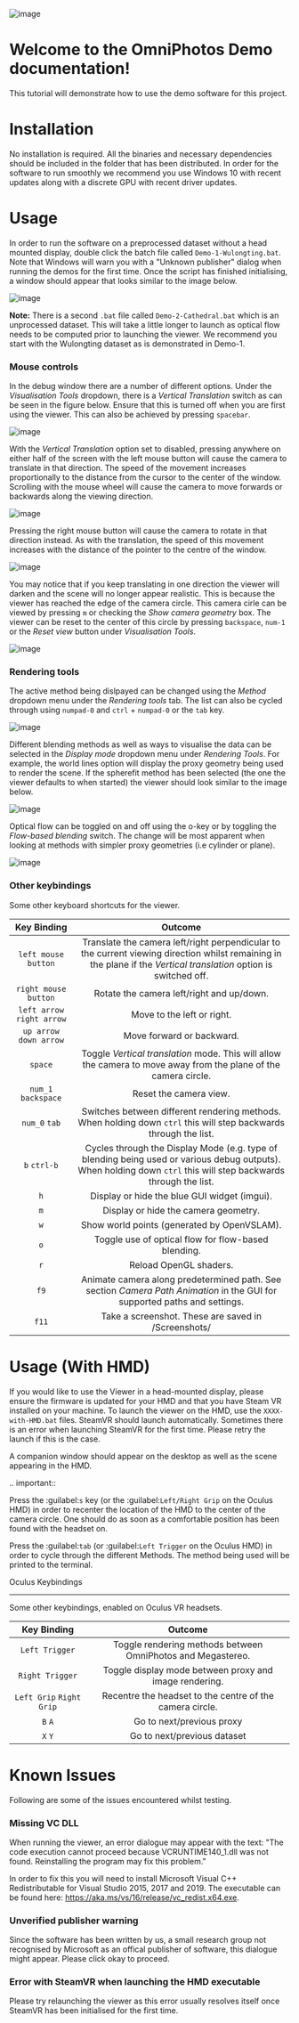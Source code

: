![image](representative_image.jpg)

Welcome to the OmniPhotos Demo documentation!
=============================================

This tutorial will demonstrate how to use the demo software for this project.

Installation
============
No installation is required. All the binaries and necessary dependencies should be included in the folder that has been distributed. In order for the software to run smoothly we recommend you use Windows 10 with recent updates along with a discrete GPU with recent driver updates.

Usage
=====
 
In order to run the software on a preprocessed dataset without a head mounted display, double click the batch file called `Demo-1-Wulongting.bat`. Note that Windows will warn you with a "Unknown publisher" dialog when running the demos for the first time. Once the script has finished initialising, a window should appear that looks similar to the image below. 

![image](viewer_image.jpg) 

**Note:** 
There is a second `.bat` file called `Demo-2-Cathedral.bat` which is an unprocessed dataset. This will take a little longer to launch as optical flow needs to be computed prior to launching the viewer. We recommend you start with the Wulongting dataset as is demonstrated in Demo-1.

### Mouse controls


In the debug window there are a number of different options. Under the *Visualisation Tools* dropdown, there is a *Vertical Translation* switch as can be seen in the figure below. Ensure that this is turned off when you are first using the viewer. This can also be achieved by pressing `spacebar`.

![image](free_rotate_toggle.jpg)

With the *Vertical Translation* option set to disabled, pressing anywhere on either half of the screen with the left mouse button will cause the camera to 
translate in that direction. The speed of the movement increases proportionally to the distance from the cursor to the center of the window. Scrolling with the mouse wheel will cause the camera to move forwards or backwards along the viewing direction. 

![image](pan.jpg)

Pressing the right mouse button will cause the camera to rotate in that direction instead. As with the translation, the speed of this movement increases with the distance of the pointer to the centre of the window. 

![image](rotate.jpg)

You may notice that if you keep translating in one direction the viewer will darken and the scene will no longer appear realistic. This is because the viewer has reached the edge of the camera circle. This camera cirle can be viewed by pressing `m` or checking the *Show camera geometry* box. The viewer can be reset to the center of this circle by pressing `backspace`, `num-1` or the *Reset view* button under *Visualisation Tools*.

![image](camera_geometry_toggle.jpg)

### Rendering tools

The active method being dislpayed can be changed using the *Method* dropdown menu under the *Rendering tools* tab. The list can also be cycled through using `numpad-0` and `ctrl` + `numpad-0` or the `tab` key.

![image](change_method.jpg)

Different blending methods as well as ways to visualise the data can be selected in the *Display mode* dropdown menu under *Rendering Tools*. For example, the world lines option will display the proxy geometry being used to render the scene. If the spherefit method has been selected (the one the viewer defaults to when started) the viewer should look similar to the image below. 

![image](change_display_mode.jpg)

Optical flow can be toggled on and off using the o-key or by toggling the *Flow-based blending* switch. The change will be most apparent when looking at methods with simpler proxy geometries (i.e cylinder or plane).

![image](toggle_flow.jpg) 

### Other keybindings

Some other keyboard shortcuts for the viewer.

|         Key Binding        |                                                                               Outcome                                                                               |
|:--------------------------:|:-------------------------------------------------------------------------------------------------------------------------------------------------------------------:|
| `left mouse button`        | Translate the camera left/right perpendicular to the current viewing direction whilst  remaining in the plane if the *Vertical translation* option is switched off. |
| `right mouse button`       | Rotate the camera left/right and up/down.                                                                                                                           |
| `left arrow` `right arrow` | Move to the left or right.                                                                                                                                          |
| `up arrow` `down arrow`    | Move forward or backward.                                                                                                                                           |
| `space`                    | Toggle *Vertical translation* mode. This will allow the camera to move away from the plane of the camera circle.                                                    |
| `num_1` `backspace`        | Reset the camera view.                                                                                                                                              |
| `num_0` `tab`              | Switches between different rendering methods. When holding down  `ctrl` this will step backwards through the list.                                                  |
| `b` `ctrl-b`               | Cycles through the Display Mode (e.g. type of blending being used or various debug outputs). When holding down  `ctrl` this will step backwards through the list.   |
| `h`                        | Display or hide the blue GUI widget (imgui).                                                                                                                        |
| `m`                        | Display or hide the camera geometry.                                                                                                                                |
| `w`                        | Show world points (generated by OpenVSLAM).                                                                                                                         |
| `o`                        | Toggle use of optical flow for flow-based blending.                                                                                                                 |
| `r`                        | Reload OpenGL shaders.                                                                                                                                              |
| `f9`                       | Animate camera along predetermined path. See section *Camera Path Animation* in the GUI for supported paths and settings.                                           |
| `f11`                      | Take a screenshot. These are saved in /Screenshots/                                                                                                                 |

Usage (With HMD)
================

If you would like to use the Viewer in a head-mounted display, please ensure the firmware is updated for your HMD and that you have Steam VR installed on your machine. To launch the viewer on the HMD, use the `XXXX-with-HMD.bat` files. SteamVR should launch automatically. Sometimes there is an error when launching SteamVR for the first time. Please retry the launch if this is the case. 

A companion window should appear on the desktop as well as the scene appearing in the HMD. 

.. important::
   
   Press the :guilabel:`s` key (or the :guilabel:`Left/Right Grip` on the Oculus HMD) in order to recenter the location of the HMD to the center of the camera circle. One should do as soon as a comfortable position has been found with the headset on. 

Press the :guilabel:`tab` (or :guilabel:`Left Trigger` on the Oculus HMD) in order to cycle through the different Methods. The method being used will be printed to the terminal. 

Oculus Keybindings
******************

Some other keybindings, enabled on Oculus VR headsets. 

|        Key Binding       |                           Outcome                           |
|:------------------------:|:-----------------------------------------------------------:|
| `Left Trigger`           | Toggle rendering methods between OmniPhotos and Megastereo. |
| `Right Trigger`          | Toggle display mode between proxy and image rendering.      |
| `Left Grip` `Right Grip` | Recentre the headset to the centre of the camera circle.    |
| `B` `A`                  | Go to next/previous proxy                                   |
| `X` `Y`                  | Go to next/previous dataset                                 |

Known Issues
============
Following are some of the issues encountered whilst testing.

### Missing VC DLL

When running the viewer, an error dialogue may appear with the text: "The code execution cannot proceed because VCRUNTIME140_1.dll was not found. Reinstalling the program may fix this problem."

In order to fix this you will need to install Microsoft Visual C++ Redistributable for Visual Studio 2015, 2017 and 2019. The executable can be found here: https://aka.ms/vs/16/release/vc_redist.x64.exe. 

### Unverified publisher warning

Since the software has been written by us, a small research group not recognised by Microsoft as an offical publisher of software, this dialogue might appear. Please click okay to proceed.

### Error with SteamVR when launching the HMD executable

Please try relaunching the viewer as this error usually resolves itself once SteamVR has been initialised for the first time.
